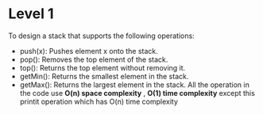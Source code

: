 # Level 1
To design a stack that supports the following operations:
- push(x): Pushes element x onto the stack.
- pop(): Removes the top element of the stack.
- top(): Returns the top element without removing it.
- getMin(): Returns the smallest element in the stack.
- getMax(): Returns the largest element in the stack.
All the operation in the code use **O(n) space complexity** , **O(1) time complexity** except this printit operation which has O(n) time complexity
